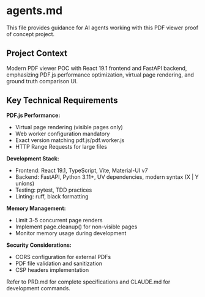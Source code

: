 # agents.md

This file provides guidance for AI agents working with this PDF viewer proof of concept project.

## Project Context

Modern PDF viewer POC with React 19.1 frontend and FastAPI backend, emphasizing PDF.js performance optimization, virtual page rendering, and ground truth comparison UI.

## Key Technical Requirements

**PDF.js Performance:**
- Virtual page rendering (visible pages only)
- Web worker configuration mandatory
- Exact version matching pdf.js/pdf.worker.js
- HTTP Range Requests for large files

**Development Stack:**
- Frontend: React 19.1, TypeScript, Vite, Material-UI v7
- Backend: FastAPI, Python 3.11+, UV dependencies, modern syntax (X | Y unions)
- Testing: pytest, TDD practices
- Linting: ruff, black formatting

**Memory Management:**
- Limit 3-5 concurrent page renders
- Implement page.cleanup() for non-visible pages
- Monitor memory usage during development

**Security Considerations:**
- CORS configuration for external PDFs
- PDF file validation and sanitization
- CSP headers implementation

Refer to PRD.md for complete specifications and CLAUDE.md for development commands.